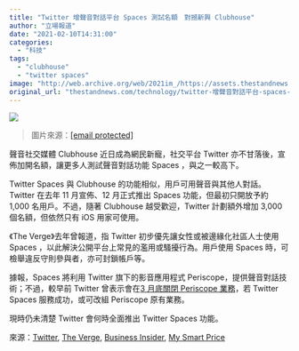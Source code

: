 ```yaml
---
title: "Twitter 增聲音對話平台 Spaces 測試名額　對撼新興 Clubhouse"
author: "立場報道"
date: "2021-02-10T14:31:00"
categories:
  - "科技"
tags:
  - "clubhouse"
  - "twitter spaces"
image: "http://web.archive.org/web/2021im_/https://assets.thestandnews.com/media/photos/20210210-26_kAaMz_pa2S7Tt.png"
original_url: "thestandnews.com/technology/twitter-增聲音對話平台-spaces-測試名額-對撼新興-clubhouse"
---
```

![](http://web.archive.org/web/2021im_/https://assets.thestandnews.com/media/photos/20210210-26_kAaMz_pa2S7Tt.png)
> 圖片來源：[\[email protected\]](/web/20211229095313/https://www.thestandnews.com/cdn-cgi/l/email-protection)

聲音社交媒體 Clubhouse 近日成為網民新寵，社交平台 Twitter 亦不甘落後，宣佈加開名額，讓更多人測試聲音對話功能 Spaces ，與之一較高下。

Twitter Spaces 與 Clubhouse 的功能相似，用戶可用聲音與其他人對話。Twitter 在去年 11 月宣佈、12 月正式推出 Spaces 功能，但最初只開放予約 1,000 名用戶。不過，隨著 Clubhouse 越受歡迎，Twitter 計劃額外增加 3,000 個名額，但依然只有 iOS 用家可使用。

《The Verge》去年曾報道，指 Twitter 初步優先讓女性或被邊緣化社區人士使用 Spaces ，以此解決公開平台上常見的濫用或騷擾行為。用戶使用 Spaces 時，可檢舉違反守則參與者，亦可封鎖帳戶等。

據報，Spaces 將利用 Twitter 旗下的影音應用程式 Periscope，提供聲音對話技術；不過，較早前 Twitter 曾表示會在[3 月底關閉 Periscope 業務](http://web.archive.org/web/20211229095313/https://periscope.medium.com/farewell-periscope-164db2742b7c)，若 Twitter Spaces 服務成功，或可改組 Periscope 原有業務。

現時仍未清楚 Twitter 會何時全面推出 Twitter Spaces 功能。 

來源：[Twitter](http://web.archive.org/web/20211229095313/https://help.twitter.com/en/using-twitter/spaces), [The Verge](http://web.archive.org/web/20211229095313/https://www.theverge.com/2020/11/17/21570150/twitter-spaces-clubhouse-voice-rooms-testing), [Business Insider](http://web.archive.org/web/20211229095313/https://www.businessinsider.in/tech/news/twitter-ramps-up-roll-out-of-spaces-to-take-on-clubhouse/articleshow/80764144.cms), [My Smart Price](http://web.archive.org/web/20211229095313/https://www.mysmartprice.com/gear/twitter-rolls-spaces-audio-social-platform-rivalling-clubhouse-select-ios-users/?fbclid=IwAR23itHGuzYui6QU97HZK99akcODaZquXcZHuj34XBJr0FfSlp6D2mhFZ1U)
